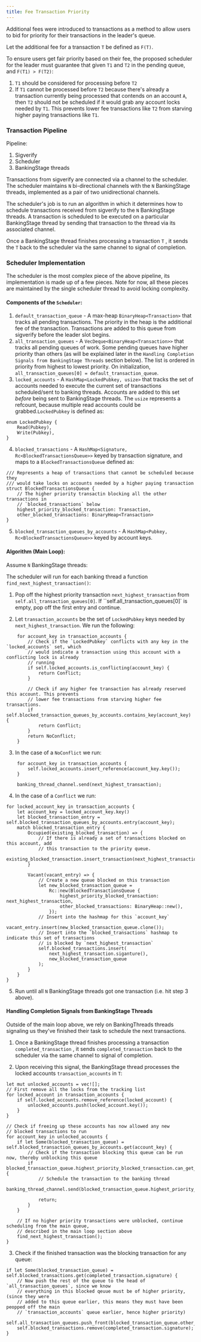 ```yaml
---
title: Fee Transaction Priority
---
```


Additional fees were introduced to transactions as a method to allow users to bid for priority for
their transactions in the leader's queue.

Let the additional fee for a transaction `T` be defined as `F(T)`.

To ensure users get fair priority based on their fee, the proposed scheduler for the leader must
guarantee that given `T1` and `T2` in the pending queue, and `F(T1) > F(T2)`:

1. `T1` should be considered for processing before `T2`
2. If `T1` cannot be processed before `T2` because there's already a transaction currently being
processed that contends on an account `A`, then `T2` should not be scheduled if it would grab
any account locks needed by `T1`. This prevents lower fee transactions like `T2` from starving
higher paying transactions like `T1`.


### Transaction Pipeline

Pipeline:
1. Sigverify
2. Scheduler
3. BankingStage threads

Transactions from sigverify are connected via a channel to the scheduler. The scheduler maintains
`N` bi-directional channels with the `N` BankingStage threads, implemented as a pair of two
unidirectional channels.

The scheduler's job is to run an algorithm in which it determines how to schedule transactions
received from sigverify to the `N` BankingStage threads. A transaction is scheduled to be executed
on a particular BankingStage thread by sending that transaction to the thread via its associated
channel.

Once a BankingStage thread finishes processing a transaction `T` , it sends the `T` back
to the scheduler via the same channel to signal of completion.

### Scheduler Implementation

The scheduler is the most complex piece of the above pipeline, its implementation is made up of a
few pieces. Note for now, all these pieces are maintained by the single scheduler thread to avoid
locking complexity.

#### Components of the `Scheduler`:

1. `default_transaction_queue` - A max-heap `BinaryHeap<Transaction>` that tracks all pending transactions.
The priority in the heap is the additional fee of the transaction. Transactions are added to this queue 
from sigverify before the leader slot begins.
2. `all_transaction_queues` - A `VecDeque<BinaryHeap<Transaction>>` that tracks all pending queues of work.
Some pending queues have higher priority than others (as will be explained later in the `Handling Completion Signals from BankingStage Threads` section below). The list is ordered in priority from highest to lowest priority. On
initialization, `all_transaction_queues[0] = default_transaction_queue`.
3. `locked_accounts` - A `HashMap<LockedPubkey, usize>` that tracks the set of accounts needed to execute the
current set of transactions scheduled/sent to banking threads. Accounts are added to this set
*before* being sent to BankingStage threads. The `usize` represents a refcount, because multiple read
accounts could be grabbed.`LockedPubkey` is defined as:
```
enum LockedPubkey {
    Read(Pubkey),
    Write(Pubkey),
}
```
4. `blocked_transactions` -  A `HashMap<Signature, Rc<BlockedTransactionsQueue>>` keyed by
transaction signature, and maps to a `BlockedTransactionsQueue` defined as:
```
/// Represents a heap of transactions that cannot be scheduled because they
/// would take locks on accounts needed by a higher paying transaction
struct BlockedTransactionsQueue {
    // The higher priority transactin blocking all the other transactions in
    // `blocked_transactions` below
    highest_priority_blocked_transaction: Transaction,
    other_blocked_transactions: BinaryHeap<Transaction>
}
```
5. `blocked_transaction_queues_by_accounts` - A `HashMap<Pubkey, Rc<BlockedTransactionsQueue>>` keyed by
account keys.

#### Algorithm (Main Loop):

Assume `N` BankingStage threads:

The scheduler will run for each banking thread a function `find_next_highest_transaction()`:

1. Pop off the highest priority transaction `next_highest_transaction` from `self.all_transaction_queues[0]`.
If ``self.all_transaction_queues[0]` is empty, pop off the first entry and continue.

2. Let `transaction_accounts` be the set of `LockedPubkey` keys needed by
`next_highest_transaction`. We run the following:

```
    for account_key in transaction_accounts {
        // Check if the `LockedPubkey` conflicts with any key in the `locked_accounts` set, which
        // would indicate a transaction using this account with a conflicting lock is already
        // running
        if self.locked_accounts.is_conflicting(account_key) {
            return Conflict;
        }
        
        // Check if any higher fee transaction has already reserved this account. This prevents
        // lower fee transactions from starving higher fee transactions.
        if self.blocked_transaction_queues_by_accounts.contains_key(account_key) {
            return Conflict;
        }
        return NoConflict;
    }
```

3. In the case of a `NoConflict` we run:

```
    for account_key in transaction_accounts {
        self.locked_accounts.insert_reference(account_key.key());
    }

    banking_thread_channel.send(next_highest_transaction);
```

4. In the case of a `Conflict` we run:

```
for locked_account_key in transaction_accounts {
    let account_key = locked_account_key.key()
    let blocked_transaction_entry = self.blocked_transaction_queues_by_accounts.entry(account_key);
    match blocked_transaction_entry {
        Occupied(existing_blocked_transaction) => {
            // If there is already a set of transactions blocked on this account, add
            // this transaction to the priority queue.
            existing_blocked_transaction.insert_transaction(next_highest_transaction);
        }

        Vacant(vacant_entry) => {
            // Create a new queue blocked on this transaction
            let new_blocked_transaction_queue = 
                Rc::new(BlockedTransactionsQueue {
                    highest_priority_blocked_transaction: next_highest_transaction,
                    other_blocked_transactions: BinaryHeap::new(),
                });
            // Insert into the hashmap for this `account_key`
            vacant_entry.insert(new_blocked_transaction_queue.clone());
            // Insert into the `blocked_transactions` hashmap to indicate this set of transactions
            // is blocked by `next_highest_transaction`
            self.blocked_transactions.insert(
                next_highest_transaction.siganture(),
                new_blocked_transaction_queue
            );
        }
    }
}
```

5. Run until all `N` BankingStage threads got one transaction (i.e. hit step 3 above).

#### Handling Completion Signals from BankingStage Threads

Outside of the main loop above, we rely on BankingThreads threads signaling us they've finished their
task to schedule the next transactions.

1. Once a BankingStage thread finishes processing a transaction `completed_transaction` ,
it sends `completed_transaction` back to the scheduler via the same channel to signal of completion.

2. Upon receiving this signal, the BankingStage thread processes the locked accounts
`transaction_accounts` in `T`:
```
let mut unlocked_accounts = vec![];
// First remove all the locks from the tracking list
for locked_account in transaction_accounts {
    if self.locked_accounts.remove_reference(locked_account) {
        unlocked_accounts.push(locked_account.key());
    }
}

// Check if freeing up these accounts has now allowed any new
// blocked transactions to run
for account_key in unlocked_accounts {
    if let Some(blocked_transaction_queue) = self.blocked_transaction_queues_by_accounts.get(account_key) {
        // Check if the transaction blocking this queue can be run now, thereby unblocking this queue
        if blocked_transaction_queue.highest_priority_blocked_transaction.can_get_locks() {
            // Schedule the transaction to the banking thread
            banking_thread_channel.send(blocked_transaction_queue.highest_priority_blocked_transaction);

            return;
        }
    }

    // If no higher priority transactions were unblocked, continue scheduling from the main queue,
    // described in the main loop section above
    find_next_highest_transaction();
}
```

3. Check if the finished transaction was the blocking transaction for any queue:

```
if let Some(blocked_transaction_queue) = self.blocked_transactions.get(completed_transaction.signature) {
    // Now push the rest of the queue to the head of `all_transaction_queues`, since we know
    // everything in this blocked qeuue must be of higher priority, (since they were
    // added to this queue earlier, this means they must have been peopped off the main
    // `transaction_accounts` queue earlier, hence higher priority)
    self.all_transaction_queues.push_front(blocked_transaction_queue.other_blocked_transactions);
    self.blocked_transactions.remove(completed_transaction.signature);
}
```





